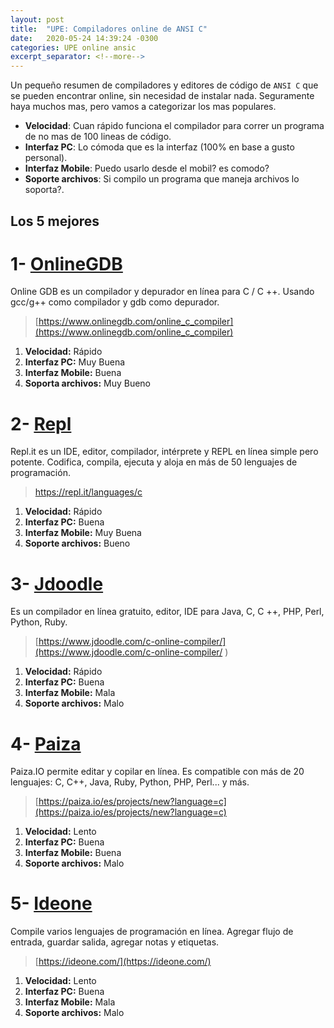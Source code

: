 ```yaml
---
layout: post
title:  "UPE: Compiladores online de ANSI C"
date:   2020-05-24 14:39:24 -0300
categories: UPE online ansic
excerpt_separator: <!--more-->
---
```


Un pequeño resumen de compiladores y editores de código de `ANSI C` que se pueden encontrar online<!--more-->, sin necesidad de instalar nada. Seguramente haya muchos mas, pero vamos a categorizar los mas populares.

- **Velocidad**: Cuan rápido funciona el compilador para correr un programa de no mas de 100 lineas de código.
- **Interfaz PC**: Lo cómoda que es la interfaz (100% en base a gusto personal).
- **Interfaz Mobile**: Puedo usarlo desde el mobil? es comodo?
- **Soporte archivos**: Si compilo un programa que maneja archivos lo soporta?.

## Los 5 mejores

# 1- [OnlineGDB](https://www.onlinegdb.com/online_c_compiler)
Online GDB es un compilador y depurador en línea para C / C ++. Usando gcc/g++ como compilador y gdb como depurador.
>[https://www.onlinegdb.com/online_c_compiler](https://www.onlinegdb.com/online_c_compiler)

1. **Velocidad:** Rápido
2. **Interfaz PC:** Muy Buena
3. **Interfaz Mobile:** Buena
4. **Soporta archivos:** Muy Bueno

# 2- [Repl](https://repl.it/languages/c )
Repl.it es un IDE, editor, compilador, intérprete y REPL en línea simple pero potente. Codifica, compila, ejecuta y aloja en más de 50 lenguajes de programación.
>[https://repl.it/languages/c ](https://repl.it/languages/c )

1. **Velocidad:** Rápido
2. **Interfaz PC:** Buena
3. **Interfaz Mobile:** Muy Buena
4. **Soporte archivos:** Bueno

# 3- [Jdoodle](https://www.jdoodle.com/c-online-compiler/ )
Es un compilador en línea gratuito, editor, IDE para Java, C, C ++, PHP, Perl, Python, Ruby.
>[https://www.jdoodle.com/c-online-compiler/](https://www.jdoodle.com/c-online-compiler/ )

1. **Velocidad:** Rápido
2. **Interfaz PC:** Buena
3. **Interfaz Mobile:** Mala
4. **Soporte archivos:** Malo

# 4- [Paiza](https://paiza.io/es/projects/new?language=c)
Paiza.IO permite editar y copilar en línea. Es compatible con más de 20 lenguajes: C, C++, Java, Ruby, Python, PHP, Perl... y más.
>[https://paiza.io/es/projects/new?language=c](https://paiza.io/es/projects/new?language=c)

1. **Velocidad:** Lento 
2. **Interfaz PC:** Buena
3. **Interfaz Mobile:** Buena
4. **Soporte archivos:** Malo 

# 5- [Ideone](https://ideone.com/)
Compile varios lenguajes de programación en línea. Agregar flujo de entrada, guardar salida, agregar notas y etiquetas.
>[https://ideone.com/](https://ideone.com/)

1. **Velocidad:** Lento
2. **Interfaz PC:** Buena
3. **Interfaz Mobile:** Mala
4. **Soporte archivos:** Malo 

